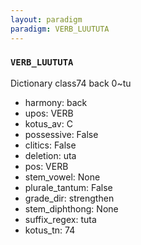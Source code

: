```yaml
---
layout: paradigm
paradigm: VERB_LUUTUTA
---
```

### ` VERB_LUUTUTA `

Dictionary class74 back 0~tu
* harmony: back
* upos: VERB
* kotus_av: C
* possessive: False
* clitics: False
* deletion: uta
* pos: VERB
* stem_vowel: None
* plurale_tantum: False
* grade_dir: strengthen
* stem_diphthong: None
* suffix_regex: tuta
* kotus_tn: 74
